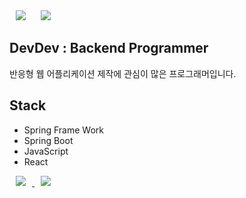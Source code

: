 <div>
    <img 
        src="https://hits.seeyoufarm.com/api/count/incr/badge.svg?url=https%3A%2F%2Fgithub.com%2Fli935"
        style="height : auto; margin-left : 10px; margin-right : 10px;"/>
    <img 
        src="https://img.shields.io/github/followers/li935?style=social"
        style="height : auto; margin-left : 10px; margin-right : 10px;"/>
</div>



## DevDev : Backend Programmer

반응형 웹 어플리케이션 제작에 관심이 많은 프로그래머입니다. 

## Stack

- Spring Frame Work
- Spring Boot
- JavaScript
- React

<a href="https://instagram.com/alpox.dev">
    <img 
        src="http://img.shields.io/badge/-Instagram-black?style=flat&logo=Instagram&link=https://instagram.com/alpox.dev/"
        style="height : auto; margin-left : 10px; margin-right : 10px;"/>
</a>
<a href="https://alpox.kr">
    <img 
        src="http://img.shields.io/badge/-Tech%20Blog-655ced?style=flat&logo=github&link=https://alpox.kr"
        style="height : auto; margin-left : 10px; margin-right : 10px;"/>
</a>
